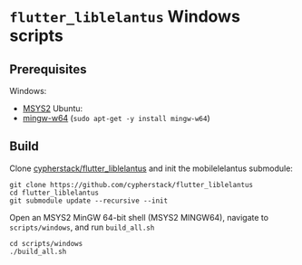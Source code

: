 # `flutter_liblelantus` Windows scripts
## Prerequisites
Windows:
 - [MSYS2](https://www.msys2.org/)
Ubuntu:
 - [mingw-w64](https://packages.ubuntu.com/source/bionic/mingw-w64) (`sudo apt-get -y install mingw-w64`)

## Build
Clone [cypherstack/flutter_liblelantus](https://github.com/cypherstack/flutter_liblelantus) and init the mobilelelantus submodule:
```shell
git clone https://github.com/cypherstack/flutter_liblelantus
cd flutter_liblelantus
git submodule update --recursive --init
```

Open an MSYS2 MinGW 64-bit shell (MSYS2 MINGW64), navigate to `scripts/windows`, and run `build_all.sh`
```shell
cd scripts/windows
./build_all.sh
```
